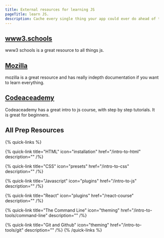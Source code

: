 ```yaml
---
title: External resources for learning JS
pageTitle: learn JS.
description: Cache every single thing your app could ever do ahead of time, so your code never even has to run at all.
---
```


## [www3.schools](https://www.w3schools.com/js/default.asp)

www3 schools is a great resource to all things js.


## [Mozilla](https://developer.mozilla.org/en-US/docs/Web/javascript)

mozilla is a great resource and has really indepth documentation if you want to learn everything.


## [Codeaceademy](https://www.codecademy.com/learn)
Codeaceademy has a great intro to js course, with step by step tutorials.  It is great for beginners.


## All Prep Resources

{% quick-links %}

{% quick-link title="HTML" icon="installation" href="/intro-to-html" description="" /%}

{% quick-link title="CSS" icon="presets" href="/intro-to-css" description="" /%}

{% quick-link title="Javascript" icon="plugins" href="/intro-to-js" description="" /%}

{% quick-link title="React" icon="plugins" href="/react-course" description="" /%}


{% quick-link title="The Command Line" icon="theming" href="/intro-to-tools/command-line" description="" /%}

{% quick-link title="Git and Github" icon="theming" href="/intro-to-tools/git" description="" /%}
{% /quick-links %}
